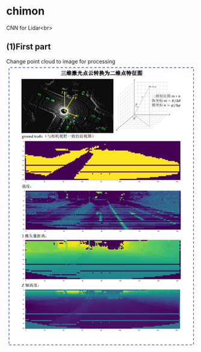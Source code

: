 # chimon
CNN for Lidar\<br>
## (1)First part
Change point cloud to image for processing 
![Image text](https://github.com/chimon5222751/chimon/blob/master/processing.png)

